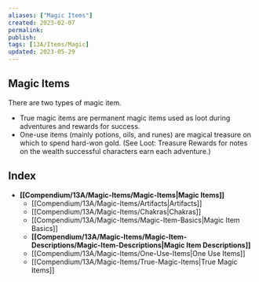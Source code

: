 ```yaml
---
aliases: ["Magic Items"]
created: 2023-02-07
permalink: 
publish: 
tags: [13A/Items/Magic]
updated: 2023-05-29
---
```


## Magic Items

There are two types of magic item. 
- True magic items are permanent magic items used as loot during adventures and rewards for success. 
- One-use items (mainly potions, oils, and runes) are magical treasure on which to spend hard-won gold. (See Loot: Treasure Rewards for notes on the wealth successful characters earn each adventure.)

## Index

- **[[Compendium/13A/Magic-Items/Magic-Items|Magic Items]]**
	- [[Compendium/13A/Magic-Items/Artifacts|Artifacts]]
	- [[Compendium/13A/Magic-Items/Chakras|Chakras]]
	- [[Compendium/13A/Magic-Items/Magic-Item-Basics|Magic Item Basics]]
	- **[[Compendium/13A/Magic-Items/Magic-Item-Descriptions/Magic-Item-Descriptions|Magic Item Descriptions]]**
	- [[Compendium/13A/Magic-Items/One-Use-Items|One Use Items]]
	- [[Compendium/13A/Magic-Items/True-Magic-Items|True Magic Items]]
